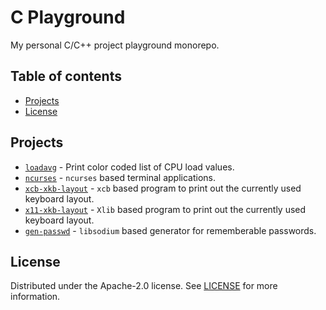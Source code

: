# C Playground

My personal C/C++ project playground monorepo.

## Table of contents

- [Projects](#projects)
- [License](#license)

## Projects

- [`loadavg`](loadavg/) - Print color coded list of CPU load values.
- [`ncurses`](ncurses/) - `ncurses` based terminal applications.
- [`xcb-xkb-layout`](xcb-xkb-layout/) - `xcb` based program to print out the
                                        currently used keyboard layout.
- [`x11-xkb-layout`](x11-xkb-layout/) - `Xlib` based program to print out the
                                        currently used keyboard layout.
- [`gen-passwd`](gen-passwd/) - `libsodium` based generator for rememberable
                                passwords.

## License

Distributed under the Apache-2.0 license. See [LICENSE](LICENSE) for more
information.
